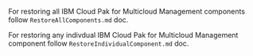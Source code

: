 For restoring all IBM Cloud Pak for Multicloud Management components follow `RestoreAllComponents.md` doc. 

For restoring any indivdual IBM Cloud Pak for Multicloud Management component follow `RestoreIndividualComponent.md` doc.